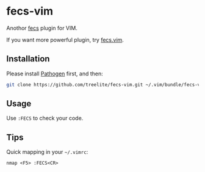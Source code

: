 fecs-vim
===

Anothor [fecs](https://github.com/ecomfe/fecs) plugin for VIM.

If you want more powerful plugin, try [fecs.vim](https://github.com/hushicai/fecs.vim).

## Installation

Please install [Pathogen](https://github.com/tpope/vim-pathogen/) first, and then:

```sh
git clone https://github.com/treelite/fecs-vim.git ~/.vim/bundle/fecs-vim
```

## Usage

Use `:FECS` to check your code.

## Tips

Quick mapping in your `~/.vimrc`:

```vim
nmap <F5> :FECS<CR>
```
